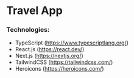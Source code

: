 # Travel App

### Technologies:

- TypeScript (https://www.typescriptlang.org/)
- React.js (https://react.dev/)
- Next.js (https://nextjs.org/)
- TailwindCSS (https://tailwindcss.com/)
- Heroicons (https://heroicons.com/)
